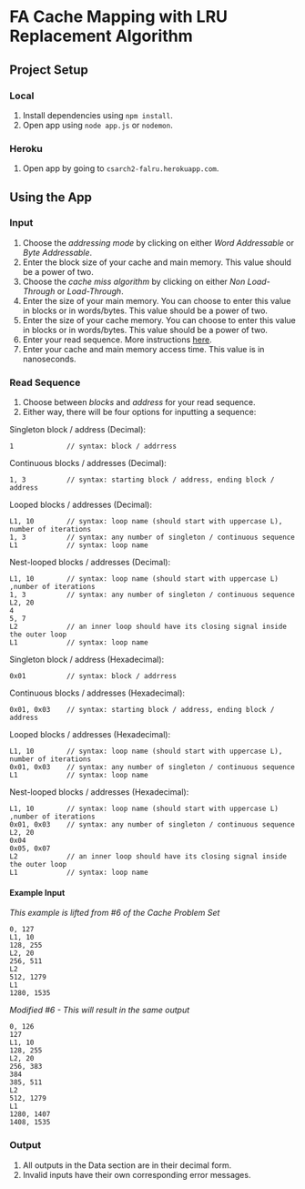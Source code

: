 # FA Cache Mapping with LRU Replacement Algorithm

## Project Setup

### Local

1. Install dependencies using `npm install`.
2. Open app using `node app.js` or `nodemon`.

### Heroku

1. Open app by going to `csarch2-falru.herokuapp.com`.

## Using the App

### Input

1. Choose the *addressing mode* by clicking on either *Word Addressable* or *Byte Addressable*.
2. Enter the block size of your cache and main memory. This value should be a power of two.
3. Choose the *cache miss algorithm* by clicking on either *Non Load-Through* or *Load-Through*.
4. Enter the size of your main memory. You can choose to enter this value in blocks or in words/bytes. This value should be a power of two. 
5. Enter the size of your cache memory. You can choose to enter this value in blocks or in words/bytes. This value should be a power of two. 
6. Enter your read sequence. More instructions [here](#read-sequence).
7. Enter your cache and main memory access time. This value is in nanoseconds.

### Read Sequence
1. Choose between *blocks* and *address* for your read sequence.
2. Either way, there will be four options for inputting a sequence:

Singleton block / address (Decimal):
```
1             // syntax: block / addrress
```

Continuous blocks / addresses (Decimal):
```
1, 3          // syntax: starting block / address, ending block / address
```

Looped blocks / addresses (Decimal):
```
L1, 10        // syntax: loop name (should start with uppercase L), number of iterations
1, 3          // syntax: any number of singleton / continuous sequence
L1            // syntax: loop name
```

Nest-looped blocks / addresses (Decimal):
```
L1, 10        // syntax: loop name (should start with uppercase L) ,number of iterations
1, 3          // syntax: any number of singleton / continuous sequence
L2, 20    
4
5, 7
L2            // an inner loop should have its closing signal inside the outer loop
L1            // syntax: loop name
```

Singleton block / address (Hexadecimal):
```
0x01          // syntax: block / addrress
```

Continuous blocks / addresses (Hexadecimal):
```
0x01, 0x03    // syntax: starting block / address, ending block / address
```

Looped blocks / addresses (Hexadecimal):
```
L1, 10        // syntax: loop name (should start with uppercase L), number of iterations
0x01, 0x03    // syntax: any number of singleton / continuous sequence
L1            // syntax: loop name
```

Nest-looped blocks / addresses (Hexadecimal):
```
L1, 10        // syntax: loop name (should start with uppercase L) ,number of iterations
0x01, 0x03    // syntax: any number of singleton / continuous sequence
L2, 20    
0x04
0x05, 0x07
L2            // an inner loop should have its closing signal inside the outer loop
L1            // syntax: loop name
```

#### Example Input

*This example is lifted from #6 of the Cache Problem Set*
```
0, 127
L1, 10
128, 255
L2, 20
256, 511
L2
512, 1279
L1
1280, 1535
```

*Modified #6 - This will result in the same output*
```
0, 126
127
L1, 10
128, 255
L2, 20
256, 383
384
385, 511
L2
512, 1279
L1
1280, 1407
1408, 1535
```

### Output
1. All outputs in the Data section are in their decimal form.
2. Invalid inputs have their own corresponding error messages.

